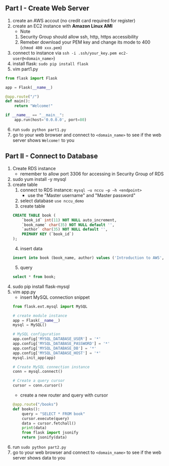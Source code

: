 
## Part I - Create Web Server
1. create an AWS accout (no credit card required for register)
2. create an EC2 instance with **Amazon Linux AMI**
    * Note
    1. Security Group should allow ssh, http, https accessibility
    2. Remeber download your PEM key and change its mode to 400 (`chmod 400 xxx.pem`)
3. connect to instance via `ssh -i .ssh/your_key.pem ec2-user@<domain_name>`)
4. install flask: `sudo pip install flask`
5. vim part1.py

```py
from flask import Flask

app = Flask(__name__)

@app.route("/")
def main():
    return "Welcome!"

if __name__ == "__main__":
    app.run(host='0.0.0.0', port=80)
```

6. run `sudo python part1.py`
7. go to your web browser and connect to `<domain_name>` to see if the web server shows `Welcome!` to you


## Part II - Connect to Database

1. Create RDS instance
    * remember to allow port 3306 for accessing in Security Group of RDS
2. sudo yum install -y mysql
3. create table
    1. connect to RDS instance: `mysql –u nccu –p –h <endpoint>`
        * use the "Master username" and "Master password" 
    2. select database `use nccu_demo`
    3. create table
    ```sql
    CREATE TABLE book (
        `book_id` int(11) NOT NULL auto_increment,
        `book_name` char(35) NOT NULL default '',
        `author` char(35) NOT NULL default '',
        PRIMARY KEY (`book_id`)
    );
    ```
    4. insert data
    ```sql
    insert into book (book_name, author) values ('Introduction to AWS', 'veck');
    ```
    5. query
	```sql
    select * from book;
    ```
4. sudo pip install flask-mysql
5. vim app.py
    * insert MySQL connection snippet
    ```python
    from flask.ext.mysql import MySQL

    # create module instance
    app = Flask(__name__)
    mysql = MySQL()

    # MySQL configuration
    app.config['MYSQL_DATABASE_USER'] = '*'
    app.config['MYSQL_DATABASE_PASSWORD'] = '*'
    app.config['MYSQL_DATABASE_DB'] = '*'
    app.config['MYSQL_DATABASE_HOST'] = '*'
    mysql.init_app(app)

    # Create MySQL connection instance
    conn = mysql.connect()

    # Create a query cursor
    cursor = conn.cursor()
    ```
    * create a new router and query with cursor
    ```python
    @app.route("/books")
    def books():
        query = "SELECT * FROM book"
        cursor.execute(query)
        data = cursor.fetchall()
        print(data)
        from flask import jsonify
        return jsonify(data)
    ```
6. run `sudo python part2.py`
7. go to your web browser and connect to `<domain_name>` to see if the web server shows data to you